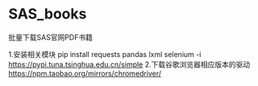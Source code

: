 # SAS_books
批量下载SAS官网PDF书籍

1.安装相关模块
pip install requests pandas lxml selenium -i https://pypi.tuna.tsinghua.edu.cn/simple
2.下载谷歌浏览器相应版本的驱动
https://npm.taobao.org/mirrors/chromedriver/
